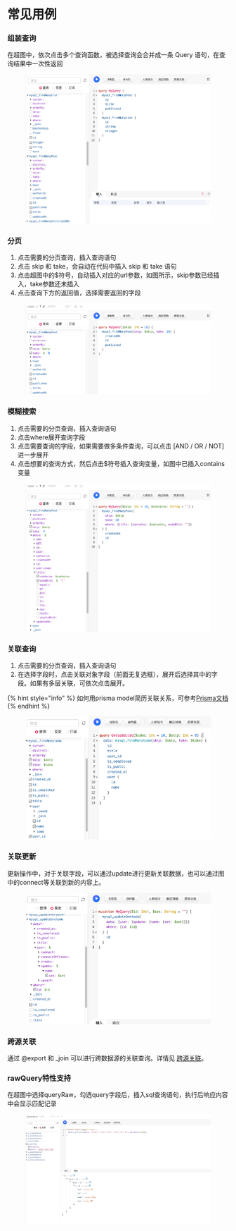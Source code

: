 # 常见用例

### 组装查询&#x20;

在超图中，依次点击多个查询函数，被选择查询会合并成一条 Query 语句，在查询结果中一次性返回

<figure><img src="../../assets/chang-jian-yong-li/multi.png" alt=""><figcaption></figcaption></figure>

### 分页

1. 点击需要的分页查询，插入查询语句
2. 点击 skip 和 take，会自动在代码中插入 skip 和 take 语句
3. 点击超图中的$符号，自动插入对应的url参数，如图所示，skip参数已经插入，take参数还未插入
4. 点击查询下方的返回值，选择需要返回的字段

<figure><img src="../../assets/chang-jian-yong-li/paging.png" alt=""><figcaption></figcaption></figure>

### 模糊搜索

1. 点击需要的分页查询，插入查询语句
2. 点击where展开查询字段
3. 点击需要查询的字段，如果需要做多条件查询，可以点击 \[AND / OR / NOT]进一步展开
4. 点击想要的查询方式，然后点击$符号插入查询变量，如图中已插入contains变量

<figure><img src="../../assets/chang-jian-yong-li/search.png" alt=""><figcaption></figcaption></figure>

### 关联查询

1. 点击需要的分页查询，插入查询语句
2. 在选择字段时，点击关联对象字段（前面无复选框），展开后选择其中的字段。如果有多层关联，可依次点击展开。

{% hint style="info" %}
如何用prisma model简历关联关系，可参考[Prisma文档](https://www.prisma.io/docs/concepts/components/prisma-schema/relations/one-to-one-relations)
{% endhint %}

<figure><img src="../../.gitbook/assets/Snipaste_2023-04-14_15-39-01.png" alt=""><figcaption></figcaption></figure>

### 关联更新

更新操作中，对于关联字段，可以通过update进行更新关联数据，也可以通过图中的connect等关联到新的内容上。

<figure><img src="../../.gitbook/assets/image (1).png" alt=""><figcaption></figcaption></figure>

### 跨源关联

通过 @export 和 \_join 可以进行跨数据源的关联查询。详情见 [跨源关联](chang-jian-yong-li.md#kua-yuan-guan-lian)。



### **rawQuery特性支持**

在超图中选择queryRaw，勾选query字段后，插入sql查询语句，执行后响应内容中会显示匹配记录

<figure><img src="../../.gitbook/assets/402a490ada8add8fa4af2f9a0c21933.png" alt=""><figcaption></figcaption></figure>

